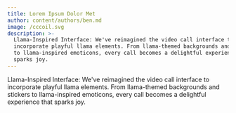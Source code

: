 ```yaml
---
title: Lorem Ipsum Dolor Met
author: content/authors/ben.md
image: /cccoil.svg
description: >-
  Llama-Inspired Interface: We've reimagined the video call interface to
  incorporate playful llama elements. From llama-themed backgrounds and stickers
  to llama-inspired emoticons, every call becomes a delightful experience that
  sparks joy.
---
```


Llama-Inspired Interface: We've reimagined the video call interface to incorporate playful llama elements. From llama-themed backgrounds and stickers to llama-inspired emoticons, every call becomes a delightful experience that sparks joy.

